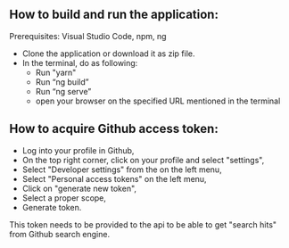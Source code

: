 ## How to build and run the application:

Prerequisites: Visual Studio Code, npm, ng

- Clone the application or download it as zip file.
- In the terminal, do as following:
  - Run "yarn"
  - Run “ng build”
  - Run “ng serve”
  - open your browser on the specified URL mentioned in the terminal

## How to acquire Github access token:
- Log into your profile in Github,
- On the top right corner, click on your profile and select "settings",
- Select "Developer settings" from the on the left menu,
- Select "Personal access tokens" on the left menu,
- Click on "generate new token",
- Select a proper scope,
- Generate token. 

This token needs to be provided to the api to be able to get "search hits" from Github search engine.
